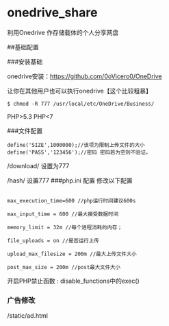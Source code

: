 # onedrive_share
利用Onedrive 作存储载体的个人分享网盘



##基础配置

###安装基础

onedrive安装：https://github.com/0oVicero0/OneDrive

让你在其他用户也可以执行onedrive【这个比较粗暴】
```
$ chmod -R 777 /usr/local/etc/OneDrive/Business/ 
 ```
PHP>5.3 PHP<7

###文件配置
```
define('SIZE',1000000);//该项为限制上传文件的大小
define('PASS','123456');//密码 密码若为空则不验证。
```
/download/ 设置为777 

/hash/ 设置777
###php.ini 配置
修改以下配置
```

max_execution_time=600 //php运行时间建议600s

max_input_time = 600 //最大接受数据时间

memory_limit = 32m //每个进程消耗的内存；

file_uploads = on //是否运行上传 

upload_max_filesize = 200m //最大上传文件大小

post_max_size = 200m //post最大文件大小
```
开启PHP禁止函数 : disable_functions中的exec()

### 广告修改
/static/ad.html
